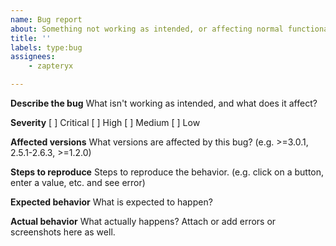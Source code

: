 ```yaml
---
name: Bug report
about: Something not working as intended, or affecting normal functionality.
title: ''
labels: type:bug
assignees:
    - zapteryx

---
```


**Describe the bug**
What isn't working as intended, and what does it affect?

**Severity**
[ ] Critical
[ ] High
[ ] Medium
[ ] Low

**Affected versions**
What versions are affected by this bug? (e.g. >=3.0.1, 2.5.1-2.6.3, >=1.2.0)

**Steps to reproduce**
Steps to reproduce the behavior. (e.g. click on a button, enter a value, etc. and see error)

**Expected behavior**
What is expected to happen?

**Actual behavior**
What actually happens? Attach or add errors or screenshots here as well.
